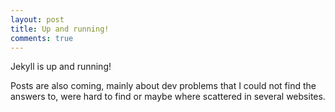 ```yaml
---
layout: post
title: Up and running!
comments: true
---
```


Jekyll is up and running!

Posts are also coming, mainly about dev problems that I could not find the answers to, were hard to find or maybe where scattered in several websites.